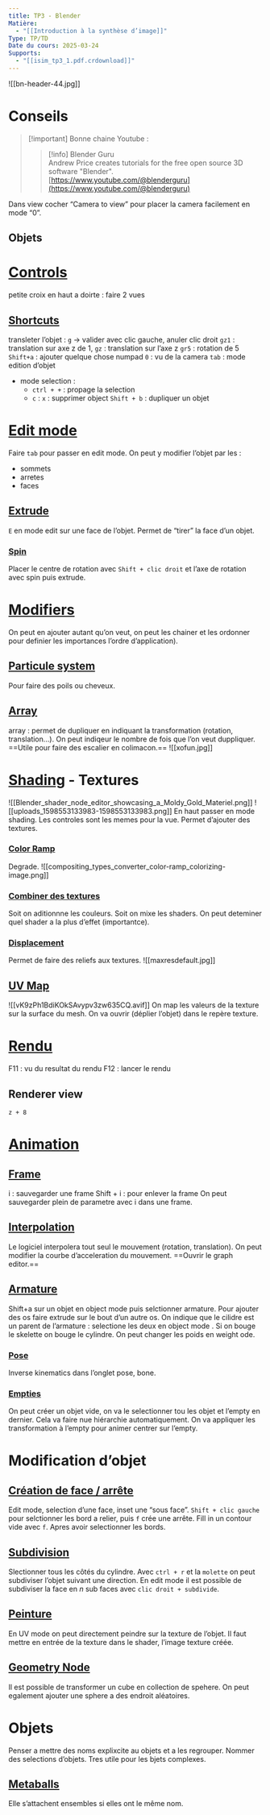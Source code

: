```yaml
---
title: TP3 - Blender
Matière:
  - "[[Introduction à la synthèse d’image]]"
Type: TP/TD
Date du cours: 2025-03-24
Supports:
  - "[[isim_tp3_1.pdf.crdownload]]"
---
```

![[bn-header-44.jpg]]
  
# Conseils
  

> [!important] Bonne chaine Youtube :
> 
> > [!info] Blender Guru  
> > Andrew Price creates tutorials for the free open source 3D software "Blender".  
> > [https://www.youtube.com/@blenderguru](https://www.youtube.com/@blenderguru)  
  
Dans view cocher “Camera to view” pour placer la camera facilement en mode “0”.
## Objets
  
# [Controls](http://quickref.me/blender.html)
  
petite croix en haut a doirte : faire 2 vues
## [Shortcuts](https://docs.blender.org/manual/en/latest/interface/keymap/introduction.html)
  
transleter l’objet : `g` → valider avec clic gauche, anuler clic droit
`gz1` : translation sur axe z de 1, `gz` : translation sur l’axe z
`gr5` : rotation de 5
`Shift+a` : ajouter quelque chose
numpad `0` : vu de la camera
`tab` : mode edition d’objet
- mode selection :
    - `ctrl + +` : propage la selection
    - `c` :
`x` : supprimer object
`Shift + b` : dupliquer un objet
  
# [Edit mode](https://docs.blender.org/manual/en/latest/editors/3dview/modes.html)
  
Faire `tab` pour passer en edit mode.
On peut y modifier l’objet par les :
- sommets
- arretes
- faces
## [Extrude](https://docs.blender.org/manual/en/latest/modeling/meshes/editing/mesh/extrude.html)
`E` en mode edit sur une face de l’objet.
Permet de “tirer” la face d’un objet.
### [Spin](https://docs.blender.org/manual/en/latest/modeling/meshes/tools/spin.html)
Placer le centre de rotation avec `Shift + clic droit` et l’axe de rotation avec spin puis extrude.
  
# [Modifiers](https://docs.blender.org/manual/en/latest/modeling/modifiers/index.html)
  
On peut en ajouter autant qu’on veut, on peut les chainer et les ordonner pour definier les importances l’ordre d’application).
## [Particule system](https://docs.blender.org/manual/en/latest/modeling/modifiers/physics/particle_system.html)
Pour faire des poils ou cheveux.
## [Array](https://docs.blender.org/manual/en/latest/modeling/modifiers/generate/array.html)
array : permet de dupliquer en indiquant la transformation (rotation, translation…). On peut indiqeur le nombre de fois que l’on veut duppliquer. ==Utile pour faire des escalier en colimacon.==
![[xofun.jpg]]
  
# [Shading](https://docs.blender.org/manual/en/latest/render/shader_nodes/shader/index.html) - Textures
  
![[Blender_shader_node_editor_showcasing_a_Moldy_Gold_Materiel.png]]
![[uploads_1598553133983-1598553133983.png]]
En haut passer en mode shading.
Les controles sont les memes pour la vue.
Permet d’ajouter des textures.
### [Color Ramp](https://docs.blender.org/manual/en/latest/render/shader_nodes/converter/color_ramp.html)
Degrade.
![[compositing_types_converter_color-ramp_colorizing-image.png]]
### [Combiner des textures](https://docs.blender.org/manual/en/latest/render/shader_nodes/shader/mix.html)
Soit on aditionnne les couleurs. Soit on mixe les shaders.
On peut deteminer quel shader a la plus d’effet (importantce).
### [Displacement](https://docs.blender.org/manual/en/latest/render/materials/components/displacement.html)
Permet de faire des reliefs aux textures.
![[maxresdefault.jpg]]
  
## [UV Map](https://docs.blender.org/manual/en/latest/modeling/meshes/uv/applying_image.html)
![[vK9zPh1BdiKOkSAvypv3zw635CQ.avif]]
On map les valeurs de la texture sur la surface du mesh.
On va ouvrir (déplier l’objet) dans le repère texture.
  
# [Rendu](https://docs.blender.org/manual/fr/dev/render/index.html)
F11 : vu du resultat du rendu
F12 : lancer le rendu
## Renderer view
`z + 8`
# [Animation](https://docs.blender.org/manual/en/latest/animation/index.html)
## [Frame](https://docs.blender.org/manual/en/latest/animation/keyframes/editing.html)
i : sauvegarder une frame
Shift + i : pour enlever la frame
On peut sauvegarder plein de parametre avec i dans une frame.
## [Interpolation](https://docs.blender.org/manual/en/latest/animation/keyframes/introduction.html#interpolation)
Le logiciel interpolera tout seul le mouvement (rotation, translation).
On peut modifier la courbe d’acceleration du mouvement. ==Ouvrir le graph editor.==
## [Armature](https://docs.blender.org/manual/en/latest/animation/armatures/index.html)
Shift+a sur un objet en object mode puis selctionner armature. Pour ajouter des os faire extrude sur le bout d’un autre os.
On indique que le cilidre est un parent de l’armature : selectione les deux en object mode . Si on bouge le skelette on bouge le cylindre.
On peut changer les poids en weight ode.
### [Pose](https://docs.blender.org/manual/en/latest/animation/constraints/tracking/ik_solver.html)
Inverse kinematics dans l’onglet pose, bone.
### [Empties](https://docs.blender.org/manual/en/latest/modeling/empties.html)
On peut créer un objet vide, on va le selectionner tou les objet et l’empty en dernier. Cela va faire nue hiérarchie automatiquement. On va appliquer les transformation à l’empty pour animer centrer sur l’empty.
  
# Modification d’objet
## [Création de face / arrête](https://docs.blender.org/manual/fr/2.91/modeling/meshes/editing/vertex/make_face_edge.html)
Edit mode, selection d’une face, inset une “sous face”.
`Shift + clic gauche` pour selctionner les bord a relier, puis `f` crée une arrête.
Fill in un contour vide avec `f`. Apres avoir selectionner les bords.
## [Subdivision](https://docs.blender.org/manual/en/latest/modeling/modifiers/generate/subdivision_surface.html)
Slectionner tous les côtés du cylindre. Avec `ctrl + r` et la `molette` on peut subdiviser l’objet suivant une direction.
En edit mode il est possible de subdiviser la face en $n$ sub faces avec `clic droit + subdivide`.
## [Peinture](https://docs.blender.org/manual/en/latest/sculpt_paint/texture_paint/index.html)
En UV mode on peut directement peindre sur la texture de l’objet.
Il faut mettre en entrée de la texture dans le shader, l’image texture créée.
## [Geometry Node](https://docs.blender.org/manual/en/latest/modeling/geometry_nodes/index.html)
Il est possible de transformer un cube en collection de spehere.
On peut egalement ajouter une sphere a des endroit aléatoires.
# Objets
Penser a mettre des noms explixcite au objets et a les regrouper.
Nommer des selections d’objets. Tres utile pour les bjets complexes.
## [Metaballs](https://docs.blender.org/manual/en/latest/modeling/metas/index.html)
Elle s’attachent ensembles si elles ont le même nom.